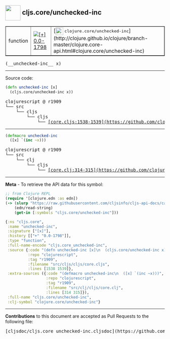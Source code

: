 ## <img width="48px" valign="middle" src="http://i.imgur.com/Hi20huC.png"> cljs.core/unchecked-inc

 <table border="1">
<tr>

<td>function</td>
<td><a href="https://github.com/cljsinfo/cljs-api-docs/tree/0.0-1798"><img valign="middle" alt="[+] 0.0-1798" src="https://img.shields.io/badge/+-0.0--1798-lightgrey.svg"></a> </td>
<td>
[<img height="24px" valign="middle" src="http://i.imgur.com/1GjPKvB.png"> <samp>clojure.core/unchecked-inc</samp>](http://clojure.github.io/clojure/branch-master/clojure.core-api.html#clojure.core/unchecked-inc)
</td>
</tr>
</table>

 <samp>
(__unchecked-inc__ x)<br>
</samp>

---





Source code:

```clj
(defn unchecked-inc [x]
  (cljs.core/unchecked-inc x))
```

 <pre>
clojurescript @ r1909
└── src
    └── cljs
        └── cljs
            └── <ins>[core.cljs:1538-1539](https://github.com/clojure/clojurescript/blob/r1909/src/cljs/cljs/core.cljs#L1538-L1539)</ins>
</pre>


---

```clj
(defmacro unchecked-inc
  ([x] `(inc ~x)))
```

 <pre>
clojurescript @ r1909
└── src
    └── clj
        └── cljs
            └── <ins>[core.clj:314-315](https://github.com/clojure/clojurescript/blob/r1909/src/clj/cljs/core.clj#L314-L315)</ins>
</pre>

---

__Meta__ - To retrieve the API data for this symbol:

```clj
;; from Clojure REPL
(require '[clojure.edn :as edn])
(-> (slurp "https://raw.githubusercontent.com/cljsinfo/cljs-api-docs/catalog/cljs-api.edn")
    (edn/read-string)
    (get-in [:symbols "cljs.core/unchecked-inc"]))
```

```clj
{:ns "cljs.core",
 :name "unchecked-inc",
 :signature ["[x]"],
 :history [["+" "0.0-1798"]],
 :type "function",
 :full-name-encode "cljs.core_unchecked-inc",
 :source {:code "(defn unchecked-inc [x]\n  (cljs.core/unchecked-inc x))",
          :repo "clojurescript",
          :tag "r1909",
          :filename "src/cljs/cljs/core.cljs",
          :lines [1538 1539]},
 :extra-sources ({:code "(defmacro unchecked-inc\n  ([x] `(inc ~x)))",
                  :repo "clojurescript",
                  :tag "r1909",
                  :filename "src/clj/cljs/core.clj",
                  :lines [314 315]}),
 :full-name "cljs.core/unchecked-inc",
 :clj-symbol "clojure.core/unchecked-inc"}

```

---

__Contributions__ to this document are accepted as Pull Requests to the following file:

 <pre>
[cljsdoc/cljs.core_unchecked-inc.cljsdoc](https://github.com/cljsinfo/cljs-api-docs/blob/master/cljsdoc/cljs.core_unchecked-inc.cljsdoc)
</pre>

